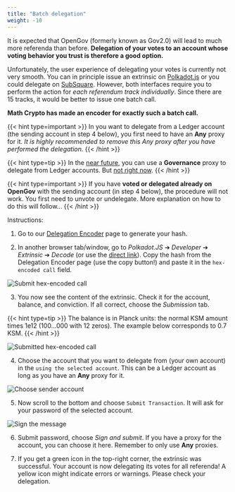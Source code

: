 ```yaml
---
title: "Batch delegation"
weight: -10
---
```


It is expected that OpenGov (formerly known as Gov2.0) will lead to much more referenda than before. **Delegation of your votes to an account whose voting behavior you trust is therefore a good option.**

Unfortunately, the user experience of delegating your votes is currently not very smooth. You can in principle issue an extrinsic on [Polkadot.js](https://polkadot.js.org/) or you could delegate on [SubSquare](https://kusama.subsquare.io). However, both interfaces require you to perform the action for *each referendum track individually*. Since there are 15 tracks, it would be better to issue one batch call.

**Math Crypto has made an encoder for exactly such a batch call.**

{{< hint type=important >}}
In you want to delegate from a Ledger account (the sending account in step 4 below), you first need to have an **Any** proxy for it. *It is highly recommended to remove this Any proxy after you have performed the delegation.*
{{< /hint >}}

{{< hint type=tip >}}
In the [near future](https://github.com/paritytech/polkadot/pull/6366), you can use a **Governance** proxy to delegate from Ledger accounts. But [not right now](https://github.com/paritytech/polkadot/issues/6333).
{{< /hint >}}

{{< hint type=important >}}
If you have **voted or delegated already on OpenGov** with the sending account (in step 4 below), the procedure will not work. You first need to unvote or undelegate. More explanation on how to do this will follow...
{{< /hint >}}


Instructions:
1) Go to our [Delegation Encoder](https://backend-opengov.math-crypto.com/) page to generate your hash.


2) In another browser tab/window, go to *Polkadot.JS* ➔ *Developer* ➔ *Extrinsic* ➔ *Decode* (or use the [direct link](https://polkadot.js.org/apps/?rpc=wss%3A%2F%2Frpc.dotters.network%2Fkusama#/extrinsics/decode)). Copy the hash from the Delegation Encoder page (use the copy button!) and paste it in the ``hex-encoded call`` field.

![Submit hex-encoded call](encoder-hex-call.png)

3) You now see the content of the extrinsic. Check it for the account, balance, and conviction. If all correct, choose the *Submission* tab.

{{< hint type=tip >}}
The balance is in Planck units: the normal KSM amount times 1e12 (100...000 with 12 zeros). The example below corresponds to 0.7 KSM.
{{< /hint >}}


![Submitted hex-encoded call](encoder-hex-call-submitted.png)

4) Choose the account that you want to delegate from (your own account) in the ``using the selected account``. This can be a Ledger account as long as you have an **Any** proxy for it.

![Choose sender account](submit-from-account.png)

5) Now scroll to the bottom and choose ``Submit Transaction``. It will ask for your password of the selected account.

![Sign the message](submit-sign.png)

6) Submit password, choose *Sign and submit*. If you have a proxy for the account, you can choose it here. Remember to only use **Any** proxies. 

7) If you get a green icon in the top-right corner, the extrinsic was successful. Your account is now delegating its votes for all referenda! A yellow icon might indicate errors or warnings. Please check your delegation.





